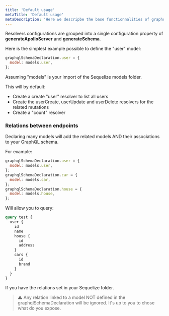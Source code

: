 ```yaml
---
title: 'Default usage'
metaTitle: 'Default usage'
metaDescription: 'Here we descripbe the base functionnalities of graphql-sequelize-generator'
---
```


Resolvers configurations are grouped into a single configuration property of **generateApolloServer** and **generateSchema**.

Here is the simplest example possible to define the "user" model:

```javascript
graphqlSchemaDeclaration.user = {
  model: models.user,
};
```

<!-- OK -->
Assuming "models" is your import of the Sequelize models folder.

This will by default:

- Create a create "user" resolver to list all users
- Create the userCreate, userUpdate and userDelete resolvers for the related mutations
- Create a "count" resolver

### Relations between endpoints

Declaring many models will add the related models AND their associations to your GraphQL schema.

For example:

```javascript
graphqlSchemaDeclaration.user = {
  model: models.user,
};
graphqlSchemaDeclaration.car = {
  model: models.car,
};
graphqlSchemaDeclaration.house = {
  model: models.house,
};
```

Will allow you to query:

```graphql
query test {
  user {
    id
    name
    house {
      id
      address
    }
    cars {
      id
      brand
    }
  }
}
```

If you have the relations set in your Sequelize folder.

> ⚠️
> Any relation linked to a model NOT defined in the graphqlSchemaDeclaration will be ignored. It's up to you to chose what do you expose.

<!-- OK -->